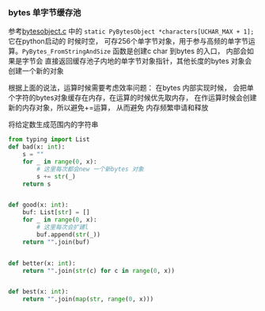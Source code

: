 ### bytes 单字节缓存池

参考[bytesobject.c](../../../Objects/bytesobject.c) 中的 `static PyBytesObject *characters[UCHAR_MAX + 1];` 它在python启动的
时候时空， 可存256个单字节对象，用于参与高频的单字节运算。`PyBytes_FromStringAndSize` 函数是创建c char 到bytes 的入口， 内部会如果是字节会
直接返回缓存池子内地的单字节对象指针，其他长度的bytes 对象会创建一个新的对象

根据上面的说法，运算时候需要考虑效率问题：
在bytes 内部实现时候， 会把单个字符的bytes对象缓存在内存，在运算的时候优先取内存， 在作运算时候会创建新的内存对象，所以避免+=运算， 从而避免
内存频繁申请和释放

将给定数生成范围内的字符串

```python
from typing import List
def bad(x: int):
    s = ""
    for _ in range(0, x):
        # 这里每次都会new 一个新bytes 对象
        s += str(_)
    return s


def good(x: int):
    buf: List[str] = []
    for _ in range(0, x):
        # 这里每次会扩建l
        buf.append(str(_))
    return "".join(buf)


def better(x: int):
    return "".join(str(c) for c in range(0, x))


def best(x: int):
    return "".join(map(str, range(0, x)))
```